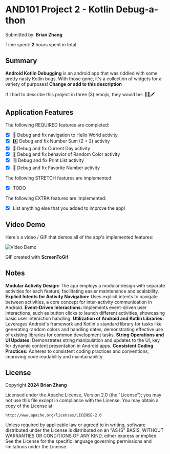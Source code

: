 # AND101 Project 2 - Kotlin Debug-a-thon

Submitted by: **Brian Zhang**

Time spent: **2** hours spent in total

## Summary

**Android Kotlin Debugging** is an android app that was riddled with some pretty nasty Kotlin bugs.  With those gone, it's a collection of widgets for a variety of purposes!  **Change or add to this description**

If I had to describe this project in three (3) emojis, they would be: 📆➕🖍️

## Application Features

The following REQUIRED features are completed:

- [x] 👋 Debug and fix navigation to Hello World activity
- [x] 4️⃣ Debug and fix Number Sum (2 + 2) activity
- [x] 📅 Debug and fix Current Day activity 
- [x] 🌈 Debug and fix behavior of Random Color activity
- [x] 🗒️ Debug and fix Print List activity
- [x] 💯 Debug and fix Favorite Number activity

The following STRETCH features are implemented:

- [x] TODO

The following EXTRA features are implemented:

- [x] List anything else that you added to improve the app!

## Video Demo

Here's a video / GIF that demos all of the app's implemented features:

<img src='https://imgur.com/8ranor9.gif' title='Video Demo' width='' alt='Video Demo' />

GIF created with **ScreenToGif**

<!-- Recommended tools:
- [Kap](https://getkap.co/) for macOS
- [ScreenToGif](https://www.screentogif.com/) for Windows
- [peek](https://github.com/phw/peek) for Linux. -->

## Notes

**Modular Activity Design:** The app employs a modular design with separate activities for each feature, facilitating easier maintenance and scalability.
**Explicit Intents for Activity Navigation:** Uses explicit intents to navigate between activities, a core concept for inter-activity communication in Android.
**Event-Driven Interactions:** Implements event-driven user interactions, such as button clicks to launch different activities, showcasing basic user interaction handling.
**Utilization of Android and Kotlin Libraries:** Leverages Android's framework and Kotlin's standard library for tasks like generating random colors and handling dates, demonstrating effective use of existing libraries for common development tasks.
**String Operations and UI Updates:** Demonstrates string manipulation and updates to the UI, key for dynamic content presentation in Android apps.
**Consistent Coding Practices:** Adheres to consistent coding practices and conventions, improving code readability and maintainability.

## License

Copyright **2024** **Brian Zhang**

Licensed under the Apache License, Version 2.0 (the "License");
you may not use this file except in compliance with the License.
You may obtain a copy of the License at

    http://www.apache.org/licenses/LICENSE-2.0

Unless required by applicable law or agreed to in writing, software
distributed under the License is distributed on an "AS IS" BASIS,
WITHOUT WARRANTIES OR CONDITIONS OF ANY KIND, either express or implied.
See the License for the specific language governing permissions and
limitations under the License.
